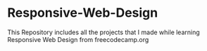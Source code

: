 # Responsive-Web-Design
This Repository includes all the projects that I made while learning Responsive Web Design from freecodecamp.org

